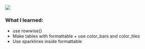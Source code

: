 ![](kids_education.png)

### What I learned:
* use rowwise()
* Make tables with formattable + use color_bars and color_tiles
* Use sparklines inside formattable
